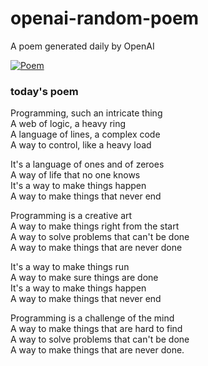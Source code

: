 
# openai-random-poem
 A poem generated daily by OpenAI

[![Poem](https://github.com/fbiego/openai-random-poem/actions/workflows/main.yml/badge.svg)](https://github.com/fbiego/openai-random-poem/actions/workflows/main.yml)

### today's poem  
  
Programming, such an intricate thing  
A web of logic, a heavy ring  
A language of lines, a complex code  
A way to control, like a heavy load  
  
It's a language of ones and of zeroes  
A way of life that no one knows  
It's a way to make things happen  
A way to make things that never end  
  
Programming is a creative art  
A way to make things right from the start  
A way to solve problems that can't be done  
A way to make things that are never done  
  
It's a way to make things run  
A way to make sure things are done  
It's a way to make things happen  
A way to make things that never end  
  
Programming is a challenge of the mind  
A way to make things that are hard to find  
A way to solve problems that can't be done  
A way to make things that are never done.